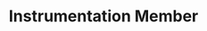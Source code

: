 ---
layout: member
weight: 5000
name: Amanpreet Tithh
title: Instrumentation Member
project: BioT
img: /assets/images/members/Aman.jpg
email: amantithh@gmail.com

biography: Amanpreet (Aman) Tithh is a third year Chemical Engineering student, who is currently in Co-op until December, 2018. Aman has a fond interest for brewing and using engineering to optimize the process. As a member of the instrumentation team on BioT, Aman works along side his team members to create craft brewing technologies and an automated brewing system. He wishes to optimize the brewing process to brew the perfect beer, while lowering the costs for the process.

linkedin: https://www.linkedin.com/in/aman-tithh-403559124
---